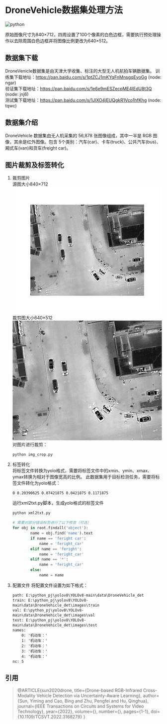 # DroneVehicle数据集处理方法

![python](https://img.shields.io/badge/python-3.9+-yellow.svg)

原始图像尺寸为840×712，四周设置了100个像素的白色边框，需要执行预处理操作以去除周围白色边框并将图像比例更改为640×512。

## 数据集下载

DroneVenicle数据集是由天津大学收集、标注的大型无人机航拍车辆数据集。
训练集下载地址：<https://pan.baidu.com/s/1ptZCJ1mKYqFnMnsgqEyoGg> (node: ngar)  
验证集下载地址：<https://pan.baidu.com/s/1e6e9mESZecpME4IEdU8t3Q> (node: jnj6)  
测试集下载地址：<https://pan.baidu.com/s/1JlXO4jEUQgkR1Vco1hfKhg> (node: tqwc)  

## 数据集介绍

DroneVehicle 数据集由无人机采集的 56,878 张图像组成，其中一半是 RGB 图像，其余是红外图像。包含 5个类别：汽车(car)、卡车(truck)、公共汽车(bus)、厢式车(van)和货车(freight car)。

## 图片裁剪及标签转化

1. 裁剪图片  
源图大小840×712
![源图](figure/00001_s.jpg)  
裁剪图大小640×512
![裁剪图](figure/00001_c.jpg)  
对图片进行裁剪：

    ```python
    python img_crop.py
    ```

2. 标签转化  
将标签文件转换为yolo格式，需要将标签文件中的xmin、ymin、xmax、ymax转换为相对于图像宽高的比例。
此数据集用于目标检测任务，需要将标签文件转化为yolo格式：

    ```TEXT
    0 0.20390625 0.07421875 0.0421875 0.1171875
    ```

    运行xml2txt.py脚本，生成yolo格式的标签文件

    ```python
    python xml2txt.py
    ```

    ```python
    # 需要对部分错误标签进行了以下修改（可选）
    for obj in root.findall('object'):
            name = obj.find('name').text
            if name == 'feright car':
                name = 'feright_car'
            elif name == 'feright':
                name = 'feright_car'
            elif name == '*':
                name = 'feright_car'
            else:
                name = name
    ```

3. 配置文件
   将配置文件设置为如下格式：

    ```TEXT
    path: E:\python_pj\yolov8\YOLOv8-main\data\DroneVehicle_det
    train: E:\python_pj\yolov8\YOLOv8-main\data\DroneVehicle_det\images\train
    val: E:\python_pj\yolov8\YOLOv8-main\data\DroneVehicle_det\images\val
    test: E:\python_pj\yolov8\YOLOv8-main\data\DroneVehicle_det\images\test
    names:
        0: '机动车：'
        1: '机动车：'
        2: '机动车：'
        3: '机动车：'
        4: '机动车：'
    nc: 5

    ```

## 引用
>
>@ARTICLE{sun2020drone,
  title={Drone-based RGB-Infrared Cross-Modality Vehicle Detection via Uncertainty-Aware Learning}, 
  author={Sun, Yiming and Cao, Bing and Zhu, Pengfei and Hu, Qinghua},
  journal={IEEE Transactions on Circuits and Systems for Video Technology}, 
  year={2022},
  volume={},
  number={},
  pages={1-1},
  doi={10.1109/TCSVT.2022.3168279}
}
>
>
